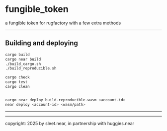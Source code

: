 # fungible_token

a fungible token for rugfactory with a few extra methods

---

## Building and deploying

```bash
cargo build
cargo near build
./build_cargo.sh
./build_reproducible.sh

cargo check
cargo test
cargo clean


cargo near deploy build-reproducible-wasm <account-id>
near deploy <account-id> <wasm/path>

```


---






---

copyright: 2025 by sleet.near, in partnership with huggies.near

